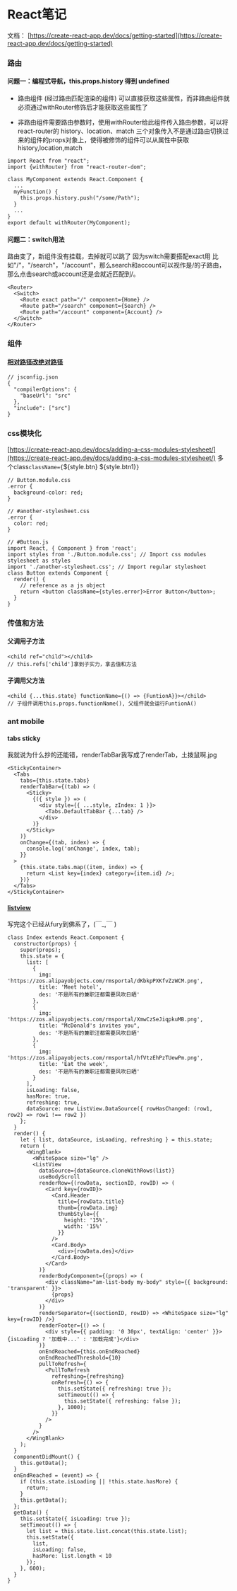# React笔记

文档： [https://create-react-app.dev/docs/getting-started](https://create-react-app.dev/docs/getting-started)

### 路由

#### 问题一：编程式导航，this.props.history 得到 undefined

* 路由组件 (经过路由匹配渲染的组件) 可以直接获取这些属性，而非路由组件就必须通过withRouter修饰后才能获取这些属性了

* 非路由组件需要路由参数时，使用withRouter给此组件传入路由参数，可以将react-router的 history、location、match 三个对象传入不是通过路由切换过来的组件的props对象上，使得被修饰的组件可以从属性中获取history,location,match

```
import React from "react";
import {withRouter} from "react-router-dom";

class MyComponent extends React.Component {
  ...
  myFunction() {
    this.props.history.push("/some/Path");
  }
  ...
}
export default withRouter(MyComponent);
```
#### 问题二：switch用法
路由变了，新组件没有挂载，去掉<switch>就可以跳了
因为switch需要搭配exact用
比如"/"，"/search"，"/account"，那么search和account可以视作是/的子路由，那么点击search或account还是会就近匹配到/。
```
<Router>
  <Switch>
    <Route exact path="/" component={Home} />
    <Route path="/search" component={Search} />
    <Route path="/account" component={Account} />
  </Switch>
</Router>
```

### 组件
#### [相对路径改绝对路径](https://create-react-app.dev/docs/importing-a-component/#absolute-imports)

```
// jsconfig.json
{
  "compilerOptions": {
    "baseUrl": "src"
  },
  "include": ["src"]
}
```


### css模块化
[https://create-react-app.dev/docs/adding-a-css-modules-stylesheet/](https://create-react-app.dev/docs/adding-a-css-modules-stylesheet/)
多个class`className={`${style.btn}  ${style.btn1}`}`
```
// Button.module.css
.error {
  background-color: red;
}

// #another-stylesheet.css
.error {
  color: red;
}

// #Button.js
import React, { Component } from 'react';
import styles from './Button.module.css'; // Import css modules stylesheet as styles
import './another-stylesheet.css'; // Import regular stylesheet
class Button extends Component {
  render() {
    // reference as a js object
    return <button className={styles.error}>Error Button</button>;
  }
}
```

### 传值和方法
#### 父调用子方法
```
<child ref="child"></child>
// this.refs['child']拿到子实力，拿去值和方法
```
#### 子调用父方法
```
<child {...this.state} functionName={() => {FuntionA}}></child>
// 子组件调用this.props.functionName(), 父组件就会运行FuntionA()
```
### ant mobile
#### tabs sticky
我就说为什么抄的还能错，renderTabBar我写成了renderTab，土拨鼠啊.jpg
```
<StickyContainer>
  <Tabs
    tabs={this.state.tabs}
    renderTabBar={(tab) => (
      <Sticky>
        {({ style }) => (
          <div style={{ ...style, zIndex: 1 }}>
            <Tabs.DefaultTabBar {...tab} />
          </div>
        )}
      </Sticky>
    )}
    onChange={(tab, index) => {
      console.log('onChange', index, tab);
    }}
  >
    {this.state.tabs.map((item, index) => {
      return <List key={index} category={item.id} />;
    })}
  </Tabs>
</StickyContainer>
```
#### [listview](https://www.jianshu.com/p/662126c138c3)
写完这个已经从fury到佛系了，(￣_,￣ )
```
class Index extends React.Component {
  constructor(props) {
    super(props);
    this.state = {
      list: [
        {
          img: 'https://zos.alipayobjects.com/rmsportal/dKbkpPXKfvZzWCM.png',
          title: 'Meet hotel',
          des: '不是所有的兼职汪都需要风吹日晒'
        },
        {
          img: 'https://zos.alipayobjects.com/rmsportal/XmwCzSeJiqpkuMB.png',
          title: "McDonald's invites you",
          des: '不是所有的兼职汪都需要风吹日晒'
        },
        {
          img: 'https://zos.alipayobjects.com/rmsportal/hfVtzEhPzTUewPm.png',
          title: 'Eat the week',
          des: '不是所有的兼职汪都需要风吹日晒'
        }
      ],
      isLoading: false,
      hasMore: true,
      refreshing: true,
      dataSource: new ListView.DataSource({ rowHasChanged: (row1, row2) => row1 !== row2 })
    };
  }
  render() {
    let { list, dataSource, isLoading, refreshing } = this.state;
    return (
      <WingBlank>
        <WhiteSpace size="lg" />
        <ListView
          dataSource={dataSource.cloneWithRows(list)}
          useBodyScroll
          renderRow={(rowData, sectionID, rowID) => (
            <Card key={rowID}>
              <Card.Header
                title={rowData.title}
                thumb={rowData.img}
                thumbStyle={{
                  height: '15%',
                  width: '15%'
                }}
              />
              <Card.Body>
                <div>{rowData.des}</div>
              </Card.Body>
            </Card>
          )}
          renderBodyComponent={(props) => (
            <div className="am-list-body my-body" style={{ background: 'transparent' }}>
              {props}
            </div>
          )}
          renderSeparator={(sectionID, rowID) => <WhiteSpace size="lg" key={rowID} />}
          renderFooter={() => (
            <div style={{ padding: '0 30px', textAlign: 'center' }}>{isLoading ? '加载中...' : '加载完成'}</div>
          )}
          onEndReached={this.onEndReached}
          onEndReachedThreshold={10}
          pullToRefresh={
            <PullToRefresh
              refreshing={refreshing}
              onRefresh={() => {
                this.setState({ refreshing: true });
                setTimeout(() => {
                  this.setState({ refreshing: false });
                }, 1000);
              }}
            />
          }
        />
      </WingBlank>
    );
  }
  componentDidMount() {
    this.getData();
  }
  onEndReached = (event) => {
    if (this.state.isLoading || !this.state.hasMore) {
      return;
    }
    this.getData();
  };
  getData() {
    this.setState({ isLoading: true });
    setTimeout(() => {
      let list = this.state.list.concat(this.state.list);
      this.setState({
        list,
        isLoading: false,
        hasMore: list.length < 10
      });
    }, 600);
  }
}
```
